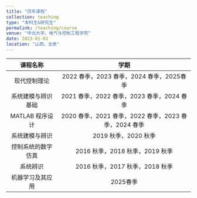 ```yaml
---
title: "历年课程"
collection: teaching
type: "本科生&研究生"
permalink: /teaching/course
venue: "中北大学，电气与控制工程学院"
date: 2023-01-01
location: "山西，太原"
---
```


| 课程名称        | 学期                                      |
|:-----------:|:---------------------------------------:|
| 现代控制理论      | 2022 春季，2023 春季，2024 春季，2025春季          |
| 系统建模与辨识基础   | 2021 春季，2022 春季，2023 春季，2024 春季         |
| MATLAB 程序设计 | 2020 春季，2021 春季，2022 春季，2023 春季，2024 春季 |
| 系统建模与辨识     | 2019 秋季，2020 秋季                         |
| 控制系统的数字仿真   | 2016 秋季，2018 秋季，2019 秋季                 |
| 系统辨识        | 2016 秋季，2017 秋季，2018 秋季                 |
| 机器学习及其应用        | 2025春季                  |
